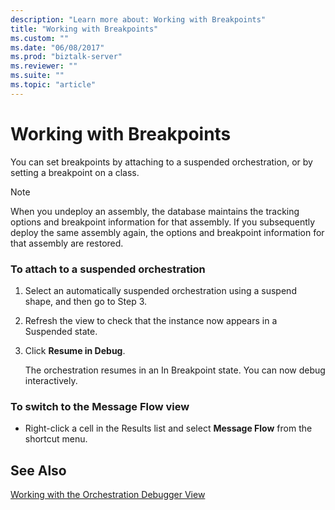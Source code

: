 ```yaml
---
description: "Learn more about: Working with Breakpoints"
title: "Working with Breakpoints"
ms.custom: ""
ms.date: "06/08/2017"
ms.prod: "biztalk-server"
ms.reviewer: ""
ms.suite: ""
ms.topic: "article"
---
```

# Working with Breakpoints
You can set breakpoints by attaching to a suspended orchestration, or by setting a breakpoint on a class.  
  
> [!NOTE]
>  When you undeploy an assembly, the database maintains the tracking options and breakpoint information for that assembly. If you subsequently deploy the same assembly again, the options and breakpoint information for that assembly are restored.  
  
### To attach to a suspended orchestration  
  
1.  Select an automatically suspended orchestration using a suspend shape, and then go to Step 3.  
  
2.  Refresh the view to check that the instance now appears in a Suspended state.  
  
3.  Click **Resume in Debug**.  
  
     The orchestration resumes in an In Breakpoint state. You can now debug interactively.  
  
### To switch to the Message Flow view  
  
-   Right-click a cell in the Results list and select **Message Flow** from the shortcut menu.  
  
## See Also  
 [Working with the Orchestration Debugger View](../core/working-with-the-orchestration-debugger-view.md)
